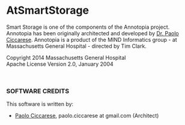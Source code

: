 AtSmartStorage
==============

Smart Storage is one of the components of the Annotopia project. Annotopia has been originally architected and developed by [Dr. Paolo Ciccarese](http://www.paolociccarse.info). 
Annotopia is a product of the MIND Informatics group - at Massachusetts General Hospital - directed by Tim Clark.

Copyright 2014 Massachusetts General Hospital<br/>
Apache License Version 2.0, January 2004

<br/>

### SOFTWARE CREDITS

This software is written by:

   - [Paolo Ciccarese](http://www.paolociccarse.info), paolo.ciccarese at gmail.com (Architect)
